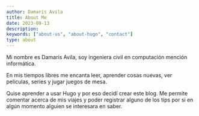 ```yaml
---
author: Damaris Avila
title: About Me
date: 2023-09-13
description:
keywords: ["about-us", "about-hugo", "contact"]
type: about
---
```


Mi nombre es Damaris Avila, soy ingeniera civil en computación mención informática.

En mis tiempos libres me encanta leer, aprender cosas nuevas, ver peliculas, series y jugar juegos de mesa.

Quise aprender a usar Hugo y por eso decidí crear este blog. Me permite comentar acerca de mis viajes y poder registrar alguno de los tips por si en algún momento alguien se interesara en saber.
